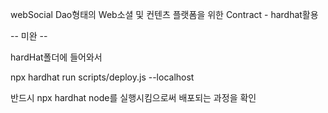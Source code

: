 webSocial
Dao형태의 Web소셜 및 컨텐츠 플랫폼을 위한 Contract - hardhat활용

-- 미완 --

hardHat폴더에 들어와서

npx hardhat run scripts/deploy.js --localhost

반드시 npx hardhat node를 실행시킴으로써 배포되는 과정을 확인

